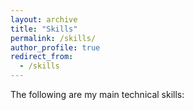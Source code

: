 ```yaml
---
layout: archive
title: "Skills"
permalink: /skills/
author_profile: true
redirect_from:
  - /skills
---
```

The following are my main technical skills:
